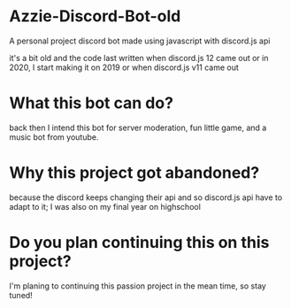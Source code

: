 # Azzie-Discord-Bot-old
A personal project discord bot made using javascript with discord.js api

it's a bit old and the code last written when discord.js 12 came out or in 2020, I start making it on 2019 or when discord.js v11 came out 

# What this bot can do?
back then I intend this bot for server moderation, fun little game, and a music bot from youtube.

# Why this project got abandoned?
because the discord keeps changing their api and so discord.js api have to adapt to it; I was also on my final year on highschool

# Do you plan continuing this on this project?
I'm planing to continuing this passion project in the mean time, so stay tuned!
